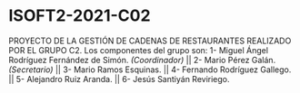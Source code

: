 # ISOFT2-2021-C02
PROYECTO DE LA GESTIÓN DE CADENAS DE RESTAURANTES REALIZADO POR EL GRUPO C2.
Los componentes del grupo son: 
1- Miguel Ángel Rodríguez Fernández de Simón. _(Coordinador)_ ||
2- Mario Pérez Galán. _(Secretario)_ ||
3- Mario Ramos Esquinas. ||
4- Fernando Rodríguez Gallego. ||
5- Alejandro Ruiz Aranda. ||
6- Jesús Santiyán Reviriego.
